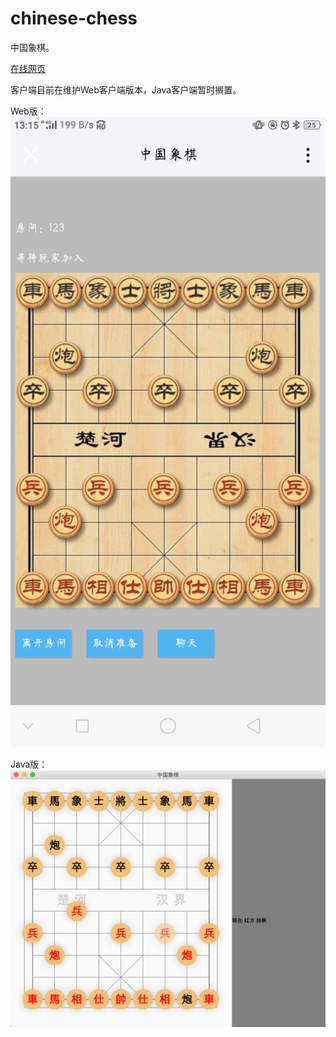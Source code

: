 # chinese-chess
中国象棋。

[在线网页](http://180.76.185.34/)

客户端目前在维护Web客户端版本，Java客户端暂时搁置。

Web版：
![chess play](doc/ss/chess_play_web.jpg)

Java版：
![chess play](doc/ss/chess_play_java.png)
